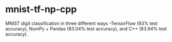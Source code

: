 # mnist-tf-np-cpp
MNIST digit classification in three different ways -TensorFlow (93% test accuracy), NumPy + Pandas (83.04% test accuracy), and C++ (83.94% test accuracy).
